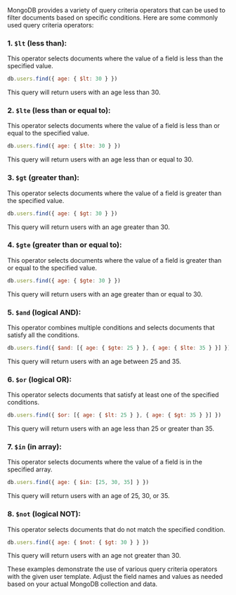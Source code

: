 MongoDB provides a variety of query criteria operators that can be used to filter documents based on specific conditions. Here are some commonly used query criteria operators:

### 1. `$lt` (less than):

This operator selects documents where the value of a field is less than the specified value.

```javascript
db.users.find({ age: { $lt: 30 } })
```

This query will return users with an age less than 30.

### 2. `$lte` (less than or equal to):

This operator selects documents where the value of a field is less than or equal to the specified value.

```javascript
db.users.find({ age: { $lte: 30 } })
```

This query will return users with an age less than or equal to 30.

### 3. `$gt` (greater than):

This operator selects documents where the value of a field is greater than the specified value.

```javascript
db.users.find({ age: { $gt: 30 } })
```

This query will return users with an age greater than 30.

### 4. `$gte` (greater than or equal to):

This operator selects documents where the value of a field is greater than or equal to the specified value.

```javascript
db.users.find({ age: { $gte: 30 } })
```

This query will return users with an age greater than or equal to 30.

### 5. `$and` (logical AND):

This operator combines multiple conditions and selects documents that satisfy all the conditions.

```javascript
db.users.find({ $and: [{ age: { $gte: 25 } }, { age: { $lte: 35 } }] })
```

This query will return users with an age between 25 and 35.

### 6. `$or` (logical OR):

This operator selects documents that satisfy at least one of the specified conditions.

```javascript
db.users.find({ $or: [{ age: { $lt: 25 } }, { age: { $gt: 35 } }] })
```

This query will return users with an age less than 25 or greater than 35.

### 7. `$in` (in array):

This operator selects documents where the value of a field is in the specified array.

```javascript
db.users.find({ age: { $in: [25, 30, 35] } })
```

This query will return users with an age of 25, 30, or 35.

### 8. `$not` (logical NOT):

This operator selects documents that do not match the specified condition.

```javascript
db.users.find({ age: { $not: { $gt: 30 } } })
```

This query will return users with an age not greater than 30.

These examples demonstrate the use of various query criteria operators with the given user template. Adjust the field names and values as needed based on your actual MongoDB collection and data.